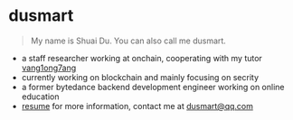 # dusmart

> My name is Shuai Du. You can also call me dusmart.

* a staff researcher working at onchain, cooperating with my tutor [vang1ong7ang](https://github.com/vang1ong7ang/)
* currently working on blockchain and mainly focusing on secrity
* a former bytedance backend development engineer working on online education
* [resume](resume.md) for more information, contact me at dusmart@qq.com
